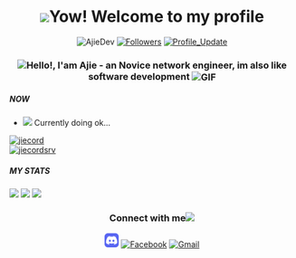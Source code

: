 <h1 align="center"> <img src="https://emojis.slackmojis.com/emojis/images/1531849430/4246/blob-sunglasses.gif?1531849430" width="36"/>Yow! Welcome to my profile </h1>

<p align="center"> 
    <img src="https://komarev.com/ghpvc/?username=AjieDev" alt="AjieDev"/>       
    <a href="https://github.com/AjieDev?tab=followers"><img alt="Followers" src="https://img.shields.io/github/followers/AjieDev?color=4C1&logo=github"></a>
    <a href="https://github.com/AjieDev/AjieDev" target="_blank"><img alt="Profile_Update" src="https://img.shields.io/github/last-commit/AjieDev/ajiedev?label=Profile%20update&style=fflat-square"></a>
</p> 


<h3 align="center"> 
    <img src="https://media.giphy.com/media/hvRJCLFzcasrR4ia7z/giphy.gif" width="21"></a>Hello!, I'am Ajie - an Novice network engineer, im also like software development <img align="center" alt="GIF" width="30"  src="https://media.giphy.com/media/H6KusZ8pzxtyymblnE/giphy.gif" width="36"/>
</h3> 




##### NOW
- <img src="https://github.com/TheDudeThatCode/TheDudeThatCode/blob/master/Assets/Developer.gif" width="28"> Currently doing ok... </img>

[![jiecord](https://discord.c99.nl/widget/theme-3/867303900884893727.png)](https://dsc.gg/ajidevserver) <br />
[![jiecordsrv](https://discord.com/api/guilds/993867537337024565/widget.png?style=banner2)](https://dsc.gg/ajidevserver)

##### MY STATS

![](http://github-profile-summary-cards.vercel.app/api/cards/profile-details?username=AjieDev&theme=ocean_dark)
![](http://github-profile-summary-cards.vercel.app/api/cards/repos-per-language?username=AjieDev&theme=ocean_dark) ![](http://github-profile-summary-cards.vercel.app/api/cards/most-commit-language?username=AjieDev&theme=ocean_dark) 

<div align="center">
<h3> Connect with me<a href="https://gifyu.com/image/Zy2f"><img src="https://github.com/milaan9/milaan9/blob/main/Handshake.gif" width="60"></a>
</h3>
    
<p align="center">
    <a href="https://www.discord.ajiedev-co.rf.gd" target="_blank"><img alt="Discord Server" width="25px" src="https://raw.githubusercontent.com/tandpfun/skill-icons/main/icons/Discord.svg"></a>
    <a href="https://www.facebook.com/ajiedev.co" target="_blank"><img alt="Facebook" width="25px" src="https://upload.wikimedia.org/wikipedia/commons/5/51/Facebook_f_logo_%282019%29.svg"></a>
    <a href="mailto:ajiedev@ajieblogs.eu.org" target="_blank"><img alt="Gmail" width="25px" src="https://github.com/TheDudeThatCode/TheDudeThatCode/blob/master/Assets/Gmail.svg"></a> 
</p>  
</p>

<!-- CREDITS TO https://github.com/milaan9 -->
